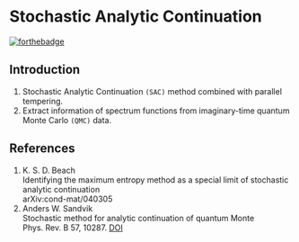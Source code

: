 Stochastic Analytic Continuation
================================

[![forthebadge](https://forthebadge.com/images/badges/works-on-my-machine.svg)](https://forthebadge.com)  

Introduction
------------
1. Stochastic Analytic Continuation `(SAC)` method combined with parallel tempering.
2. Extract information of spectrum functions from imaginary-time quantum Monte Carlo `(QMC)` data.

References
----------
1. K. S. D. Beach  
   Identifying the maximum entropy method as a special limit of stochastic analytic continuation  
   arXiv:cond-mat/040305  
2. Anders W. Sandvik  
   Stochastic method for analytic continuation of quantum Monte   
   Phys. Rev. B 57, 10287. [DOI](https://doi.org/10.1103/PhysRevB.57.10287)  

